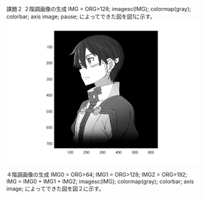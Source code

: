 課題２
２階調画像の生成
IMG = ORG>128;
imagesc(IMG); colormap(gray); colorbar;  axis image;
pause;
によってできた図を図1に示す。
![2-1](https://github.com/keitotomita/gazousyori/blob/master/2-1.png)

４階調画像の生成
IMG0 = ORG>64;
IMG1 = ORG>128;
IMG2 = ORG>192;
IMG = IMG0 + IMG1 + IMG2;
imagesc(IMG); colormap(gray); colorbar;  axis image;
によってできた図を図２に示す。
